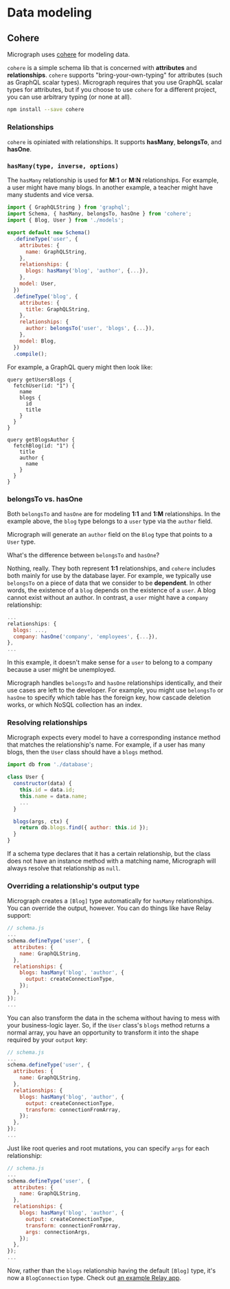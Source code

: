 # Data modeling

## Cohere
Micrograph uses [cohere](https://github.com/directlyio/cohere) for modeling data.

`cohere` is a simple schema lib that is concerned with **attributes** and **relationships**. `cohere` supports "bring-your-own-typing" for attributes (such as GraphQL scalar types). Micrograph requires that you use GraphQL scalar types for attributes, but if you choose to use `cohere` for a different project, you can use arbitrary typing (or none at all).

```sh
npm install --save cohere
```

### Relationships
`cohere` is opiniated with relationships. It supports **hasMany**, **belongsTo**, and **hasOne**.

### `hasMany(type, inverse, options)`
The `hasMany` relationship is used for **M:1** or **M:N** relationships. For example, a user might have many blogs. In another example, a teacher might have many students and vice versa.

```javascript
import { GraphQLString } from 'graphql';
import Schema, { hasMany, belongsTo, hasOne } from 'cohere';
import { Blog, User } from './models';

export default new Schema()
  .defineType('user', {
    attributes: {
      name: GraphQLString,
    },
    relationships: {
      blogs: hasMany('blog', 'author', {...}),
    },
    model: User,
  })
  .defineType('blog', {
    attributes: {
      title: GraphQLString,
    },
    relationships: {
      author: belongsTo('user', 'blogs', {...}),
    },
    model: Blog,
  })
  .compile();
```

For example, a GraphQL query might then look like:

```
query getUsersBlogs {
  fetchUser(id: "1") {
    name
    blogs {
      id
      title
    }
  }
}

query getBlogsAuthor {
  fetchBlog(id: "1") {
    title
    author {
      name
    }
  }
}
```

### belongsTo vs. hasOne
Both `belongsTo` and `hasOne` are for modeling **1:1** and **1:M** relationships. In the example above, the `blog` type belongs to a `user` type via the `author` field.

Micrograph will generate an `author` field on the `Blog` type that points to a `User` type.

What's the difference between `belongsTo` and `hasOne`?

Nothing, really. They both represent **1:1** relationships, and `cohere` includes both mainly for use by the database layer. For example, we typically use `belongsTo` on a piece of data that we consider to be **dependent**. In other words, the existence of a `blog` depends on the existence of a `user`. A blog cannot exist without an author. In contrast, a `user` might have a `company` relationship:
```javascript
...
relationships: {
  blogs: ...,
  company: hasOne('company', 'employees', {...}),
},
...
```
In this example, it doesn't make sense for a `user` to belong to a company because a user might be unemployed.

Micrograph handles `belongsTo` and `hasOne` relationships identically, and their use cases are left to the developer. For example, you might use `belongsTo` or `hasOne` to specify which table has the foreign key, how cascade deletion works, or which NoSQL collection has an index.

### Resolving relationships
Micrograph expects every model to have a corresponding instance method that matches the relationship's name. For example, if a user has many blogs, then the `User` class should have a `blogs` method.

```js
import db from './database';

class User {
  constructor(data) {
    this.id = data.id;
    this.name = data.name;
    ...
  }

  blogs(args, ctx) {
    return db.blogs.find({ author: this.id });
  }
}
```

If a schema type declares that it has a certain relationship, but the class does not have an instance method with a matching name, Micrograph will always resolve that relationship as `null`.

### Overriding a relationship's output type
Micrograph creates a `[Blog]` type automatically for `hasMany` relationships. You can override the output, however. You can do things like have Relay support:

```js
// schema.js
...
schema.defineType('user', {
  attributes: {
    name: GraphQLString,
  },
  relationships: {
    blogs: hasMany('blog', 'author', {
      output: createConnectionType,
    });
  },
});
...
```

You can also transform the data in the schema without having to mess with your business-logic layer. So, if the `User` class's `blogs` method returns a normal array, you have an opportunity to transform it into the shape required by your `output` key:

```js
// schema.js
...
schema.defineType('user', {
  attributes: {
    name: GraphQLString,
  },
  relationships: {
    blogs: hasMany('blog', 'author', {
      output: createConnectionType,
      transform: connectionFromArray,
    });
  },
});
...
```

Just like root queries and root mutations, you can specify `args` for each relationship:

```js
// schema.js
...
schema.defineType('user', {
  attributes: {
    name: GraphQLString,
  },
  relationships: {
    blogs: hasMany('blog', 'author', {
      output: createConnectionType,
      transform: connectionFromArray,
      args: connectionArgs,
    });
  },
});
...
```

Now, rather than the `blogs` relationship having the default `[Blog]` type, it's now a `BlogConnection` type. Check out [an example Relay app](https://github.com/dylnslck/micrograph/tree/master/example/relay).
